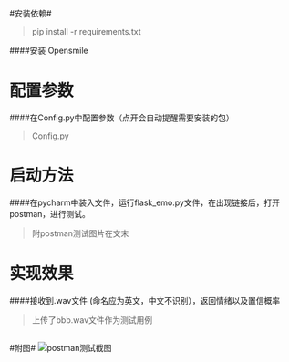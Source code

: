 #安装依赖#

> pip install -r requirements.txt

####安装 Opensmile
##
# 配置参数 #

####在Config.py中配置参数（点开会自动提醒需要安装的包）
> Config.py
##
# 启动方法 #
####在pycharm中装入文件，运行flask_emo.py文件，在出现链接后，打开postman，进行测试。
>  附postman测试图片在文末

##
# 实现效果 #

####接收到.wav文件 (命名应为英文，中文不识别），返回情绪以及置信概率
> 上传了bbb.wav文件作为测试用例 
##
#附图#
![postman测试截图](https://i.imgur.com/SwtchcQ.jpg)